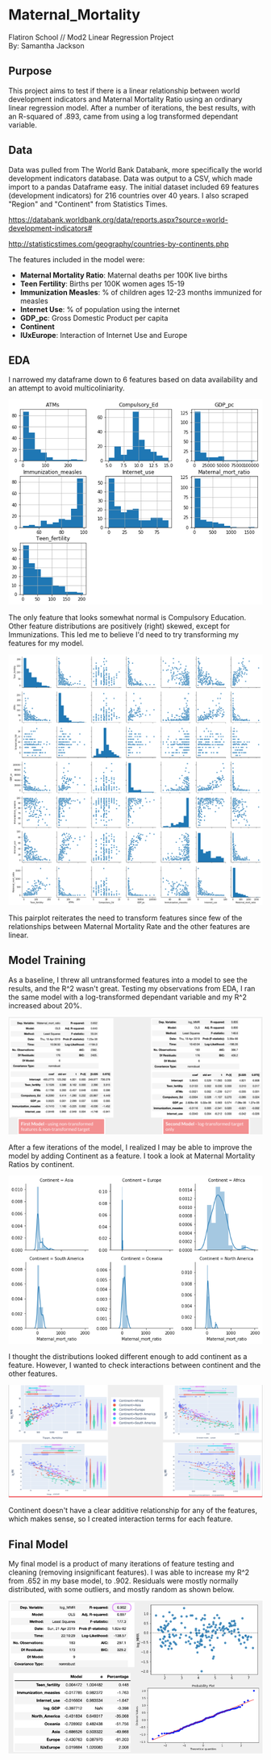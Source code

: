 # Maternal_Mortality
Flatiron School // Mod2 Linear Regression Project <br>
By: Samantha Jackson

## Purpose
This project aims to test if there is a linear relationship between world development indicators and Maternal Mortality Ratio using an ordinary linear regression model. After a number of iterations, the best results, with an R-squared of .893, came from using a log transformed dependant variable.

## Data
Data was pulled from The World Bank Databank, more specifically the world development indicators database.  Data was output to a CSV, which made import to a pandas Dataframe easy.  The initial dataset included 69 features (development indicators) for 216 countries over 40 years. I also scraped "Region" and "Continent" from Statistics Times.

https://databank.worldbank.org/data/reports.aspx?source=world-development-indicators#

http://statisticstimes.com/geography/countries-by-continents.php

The features included in the model were: 
- **Maternal Mortality Ratio**: Maternal deaths per 100K live births
- **Teen Fertility**: Births per 100K women ages 15-19
- **Immunization Measles**:  % of children ages 12-23 months immunized for measles
- **Internet Use**: % of population using the internet
- **GDP_pc**: Gross Domestic Product per capita
- **Continent**
- **IUxEurope**: Interaction of Internet Use and Europe

## EDA
I narrowed my dataframe down to 6 features based on data availability and an attempt to avoid multicoliniarity.  

![histograms](Visualizations/feature_histograms.png)

The only feature that looks somewhat normal is Compulsory Education.  Other feature distributions are positively (right) skewed, except for Immunizations.  This led me to believe I'd need to try transforming my features for my model. <br>

![pairplot](Visualizations/pair_plot.png)

This pairplot reiterates the need to transform features since few of the relationships between Maternal Mortality Rate and the other features are linear.  

## Model Training
As a baseline, I threw all untransformed features into a model to see the results, and the R^2 wasn't great.  Testing my observations from EDA, I ran the same model with a log-transformed dependant variable and my R^2 increased about 20%.

![first_models](Model_Summaries/summary_1vs2.png)

After a few iterations of the model, I realized I may be able to improve the model by adding Continent as a feature.  I took a look at Maternal Mortality Ratios by continent.

![hist by continent](Visualizations/MMR_Histogram_byContinent.png)

I thought the distributions looked different enough to add continent as a feature.  However, I wanted to check interactions between continent and the other features.  

![interactions](Visualizations/interactions.png)

Continent doesn't have a clear additive relationship for any of the features, which makes sense, so I created interaction terms for each feature.

## Final Model
My final model is a product of many iterations of feature testing and cleaning (removing insignificant features). I was able to increase my R^2 from .652 in my base model, to .902. Residuals were mostly normally distributed, with some outliers, and mostly random as shown below.

![final model](Model_Summaries/Model_w_resids.png)



